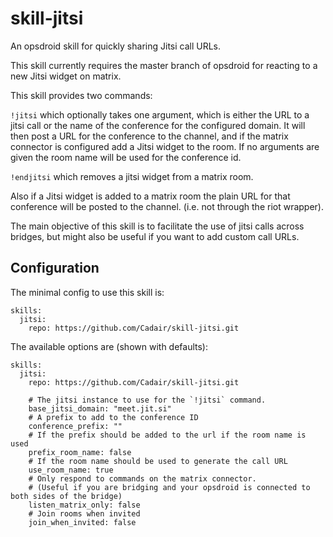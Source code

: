 # skill-jitsi

An opsdroid skill for quickly sharing Jitsi call URLs.

This skill currently requires the master branch of opsdroid for reacting to a new Jitsi widget on matrix.

This skill provides two commands:

`!jitsi` which optionally takes one argument, which is either the URL to a jitsi call or the name of the conference for the configured domain. It will then post a URL for the conference to the channel, and if the matrix connector is configured add a Jitsi widget to the room. If no arguments are given the room name will be used for the conference id.

`!endjitsi` which removes a jitsi widget from a matrix room.

Also if a Jitsi widget is added to a matrix room the plain URL for that conference will be posted to the channel. (i.e. not through the riot wrapper).

The main objective of this skill is to facilitate the use of jitsi calls across bridges, but might also be useful if you want to add custom call URLs.


## Configuration

The minimal config to use this skill is:

```
skills:
  jitsi:
    repo: https://github.com/Cadair/skill-jitsi.git
```

The available options are (shown with defaults):
```
skills:
  jitsi:
    repo: https://github.com/Cadair/skill-jitsi.git

    # The jitsi instance to use for the `!jitsi` command.
    base_jitsi_domain: "meet.jit.si"
    # A prefix to add to the conference ID
    conference_prefix: ""
    # If the prefix should be added to the url if the room name is used
    prefix_room_name: false
    # If the room name should be used to generate the call URL
    use_room_name: true
    # Only respond to commands on the matrix connector. 
    # (Useful if you are bridging and your opsdroid is connected to both sides of the bridge)
    listen_matrix_only: false
    # Join rooms when invited
    join_when_invited: false
```
